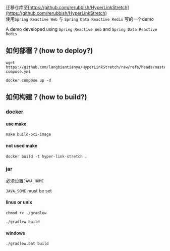 迁移仓库至[https://github.com/rerubbish/HyperLinkStretch](https://github.com/rerubbish/HyperLinkStretch)  
使用`Spring Reactive Web` 与 `Spring Data Reactive Redis` 写的一个demo

A demo developed using `Spring Reactive Web` and `Spring Data Reactive Redis`

## 如何部署？(how to deploy?)

```shell
wget https://github.com/langbiantianya/HyperLinkStretch/raw/refs/heads/master/docker-compose.yml
```
```shell
docker compose up -d
```
## 如何构建？(how to build?)
### docker
#### use make
```shell
make build-oci-image
```
#### not used make
```shell
docker build -t hyper-link-stretch .
```
### jar 
必须设置`JAVA_HOME`

`JAVA_SOME` must be set
#### linux or unix
```shell
chmod +x ./gradlew
```
```shell
./gradlew build
```
#### windows
```shell
./gradlew.bat build
```
